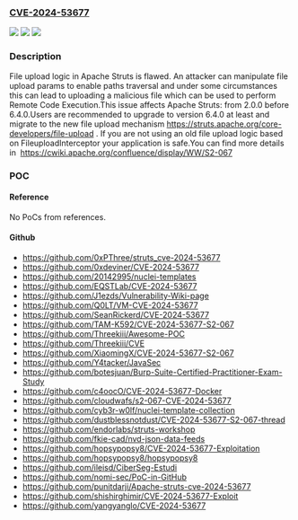 ### [CVE-2024-53677](https://cve.mitre.org/cgi-bin/cvename.cgi?name=CVE-2024-53677)
![](https://img.shields.io/static/v1?label=Product&message=Apache%20Struts&color=blue)
![](https://img.shields.io/static/v1?label=Version&message=2.0.0%3C%206.4.0%20&color=brighgreen)
![](https://img.shields.io/static/v1?label=Vulnerability&message=File%20upload%20logic%20is%20flawed&color=brighgreen)

### Description

File upload logic in Apache Struts is flawed. An attacker can manipulate file upload params to enable paths traversal and under some circumstances this can lead to uploading a malicious file which can be used to perform Remote Code Execution.This issue affects Apache Struts: from 2.0.0 before 6.4.0.Users are recommended to upgrade to version 6.4.0 at least and migrate to the new  file upload mechanism https://struts.apache.org/core-developers/file-upload . If you are not using an old file upload logic based on FileuploadInterceptor your application is safe.You can find more details in  https://cwiki.apache.org/confluence/display/WW/S2-067

### POC

#### Reference
No PoCs from references.

#### Github
- https://github.com/0xPThree/struts_cve-2024-53677
- https://github.com/0xdeviner/CVE-2024-53677
- https://github.com/20142995/nuclei-templates
- https://github.com/EQSTLab/CVE-2024-53677
- https://github.com/J1ezds/Vulnerability-Wiki-page
- https://github.com/Q0LT/VM-CVE-2024-53677
- https://github.com/SeanRickerd/CVE-2024-53677
- https://github.com/TAM-K592/CVE-2024-53677-S2-067
- https://github.com/Threekiii/Awesome-POC
- https://github.com/Threekiii/CVE
- https://github.com/XiaomingX/CVE-2024-53677-S2-067
- https://github.com/Y4tacker/JavaSec
- https://github.com/botesjuan/Burp-Suite-Certified-Practitioner-Exam-Study
- https://github.com/c4oocO/CVE-2024-53677-Docker
- https://github.com/cloudwafs/s2-067-CVE-2024-53677
- https://github.com/cyb3r-w0lf/nuclei-template-collection
- https://github.com/dustblessnotdust/CVE-2024-53677-S2-067-thread
- https://github.com/endorlabs/struts-workshop
- https://github.com/fkie-cad/nvd-json-data-feeds
- https://github.com/hopsypopsy8/CVE-2024-53677-Exploitation
- https://github.com/hopsypopsy8/hopsypopsy8
- https://github.com/ileisd/CiberSeg-Estudi
- https://github.com/nomi-sec/PoC-in-GitHub
- https://github.com/punitdarji/Apache-struts-cve-2024-53677
- https://github.com/shishirghimir/CVE-2024-53677-Exploit
- https://github.com/yangyanglo/CVE-2024-53677

